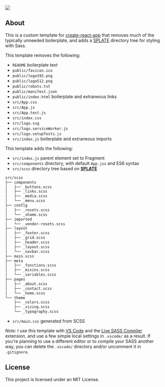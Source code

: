 <img align="center" src="https://raw.githubusercontent.com/timmybytes/timmybytes-template/main/timmybytes.png">

## About

This is a custom template for [create-react-app](https://create-react-app.dev/docs/custom-templates/) that removes much of the typically unneeded boilerplate, and adds a [SPLATE](https://github.com/timmybytes/splate) directory tree for styling with Sass.

This template removes the following:

- `README` boilerplate text
- `public/favicon.ico`
- `public/logo192.png`
- `public/logo512.png`
- `public/robots.txt`
- `public/manifest.json`
- `public/index.html` boilerplate and extraneous links
- `src/App.css`
- `src/App.js`
- `src/App.test.js`
- `src/index.css`
- `src/logo.svg`
- `src/logo.serviceWorker.js`
- `src/logo.setupTests.js`
- `src/index.js` boilerplate and extraneous imports

This template adds the following:

- `src/index.js` parent element set to Fragment
- `src/components` directory, with default `App.jsx` and ES6 syntax
- `src/scss` directory tree based on **[SPLATE](https://github.com/timmybytes/splate)**

```bash
src/scss
├── components
│   ├── _buttons.scss
│   ├── _links.scss
│   ├── _media.scss
│   └── _menu.scss
├── config
│   ├── _resets.scss
│   └── _shame.scss
├── imported
│   └── _vendor-resets.scss
├── layout
│   ├── _footer.scss
│   ├── _grid.scss
│   ├── _header.scss
│   ├── _layout.scss
│   └── _navbar.scss
├── main.scss
├── meta
│   ├── _functions.scss
│   ├── _mixins.scss
│   └── _variables.scss
├── pages
│   ├── _about.scss
│   ├── _contact.scss
│   └── _home.scss
└── theme
    ├── _colors.scss
    ├── _sizing.scss
    └── _typography.scss
```

- `src/main.css` generated from SCSS

_Note:_ I use this template with [VS Code](https://code.visualstudio.com/) and the [Live SASS Compiler](https://marketplace.visualstudio.com/items?itemName=ritwickdey.live-sass) extension, and use a few simple local settings in `.vscode/` as a result. If you're planning to use a different editor or to compile your SASS another way, you can delete the `.vscode/` directory and/or uncomment it in `.gitignore`.

## License

This project is licensed under an MIT License.
